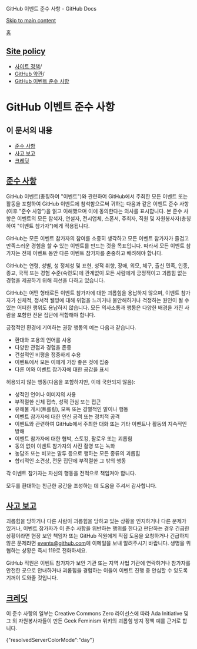 GitHub 이벤트 준수 사항 - GitHub Docs

[Skip to main content](#main-content)

[홈](/ko)

[Site policy](/ko/site-policy)
----------

* [사이트 정책](/ko/site-policy)/
* [GitHub 약관](/ko/site-policy/github-terms)/
* [GitHub 이벤트 준수 사항](/ko/site-policy/github-terms/github-event-code-of-conduct)

GitHub 이벤트 준수 사항
==========

이 문서의 내용
----------

* [준수 사항](#code-of-conduct)
* [사고 보고](#reporting-an-incident)
* [크레딧](#credit)

[준수 사항](#code-of-conduct)
----------

GitHub 이벤트(총칭하여 "이벤트")와 관련하여 GitHub에서 주최한 모든 이벤트 또는 활동을 포함하여 GitHub 이벤트에 참석함으로써 귀하는 다음과 같은 이벤트 준수 사항(이후 "준수 사항")을 읽고 이해했으며 이에 동의한다는 의사를 표시합니다. 본 준수 사항은 이벤트의 모든 참석자, 연설자, 전시업체, 스폰서, 주최자, 직원 및 자원봉사자(총칭하여 "이벤트 참가자")에게 적용됩니다.

GitHub는 모든 이벤트 참가자의 참여를 소중히 생각하고 모든 이벤트 참가자가 즐겁고 만족스러운 경험을 할 수 있는 이벤트를 만드는 것을 목표입니다. 따라서 모든 이벤트 참가자는 전체 이벤트 동안 다른 이벤트 참가자를 존중하고 배려해야 합니다.

GitHub는 연령, 성별, 성 정체성 및 표현, 성적 취향, 장애, 외모, 체구, 출신 민족, 인종, 종교, 국적 또는 경험 수준(숙련도)에 관계없이 모든 사람에게 긍정적이고 괴롭힘 없는 경험을 제공하기 위해 최선을 다하고 있습니다.

GitHub는 어떤 형태로든 이벤트 참가자에 대한 괴롭힘을 용납하지 않으며, 이벤트 참가자가 신체적, 정서적 웰빙에 대해 위험을 느끼거나 불안해하거나 걱정하는 원인이 될 수 있는 어떠한 행위도 용납하지 않습니다. 모든 의사소통과 행동은 다양한 배경을 가진 사람을 포함한 전문 집단에 적합해야 합니다.

긍정적인 환경에 기여하는 권장 행동의 예는 다음과 같습니다.

* 환대와 포용의 언어를 사용
* 다양한 관점과 경험을 존중
* 건설적인 비평을 정중하게 수용
* 이벤트에서 모든 이에게 가장 좋은 것에 집중
* 다른 이와 이벤트 참가자에 대한 공감을 표시

허용되지 않는 행동(다음을 포함하지만, 이에 국한되지 않음):

* 성적인 언어나 이미지의 사용
* 부적절한 신체 접촉, 성적 관심 또는 접근
* 유해물 게시(트롤링), 모욕 또는 경멸적인 말이나 행동
* 이벤트 참가자에 대한 인신 공격 또는 정치적 공격
* 이벤트와 관련하여 GitHub에서 주최한 대화 또는 기타 이벤트나 활동의 지속적인 방해
* 이벤트 참가자에 대한 협박, 스토킹, 팔로우 또는 괴롭힘
* 동의 없이 이벤트 참가자의 사진 촬영 또는 녹화
* 농담조 또는 비꼬는 말투 등으로 행하는 모든 종류의 괴롭힘
* 합리적인 소견상, 전문 집단에 부적절한 그 밖의 행동

각 이벤트 참가자는 자신의 행동을 전적으로 책임져야 합니다.

모두를 환대하는 친근한 공간을 조성하는 데 도움을 주셔서 감사합니다.

[사고 보고](#reporting-an-incident)
----------

괴롭힘을 당하거나 다른 사람이 괴롭힘을 당하고 있는 상황을 인지하거나 다른 문제가 있거나, 이벤트 참가자가 이 준수 사항을 위반하는 행위를 한다고 판단하는 경우 긴급한 상황이라면 현장 보안 책임자 또는 GitHub 직원에게 직접 도움을 요청하거나 긴급하지 않은 문제라면 [events@github.com](mailto:events@github.com)에 이메일을 보내 알려주시기 바랍니다. 생명을 위협하는 상황은 즉시 119로 전화하세요.

GitHub 직원은 이벤트 참가자가 보안 기관 또는 지역 사법 기관에 연락하거나 참가자를 안전한 곳으로 안내하거나 괴롭힘을 경험하는 이들이 이벤트 진행 중 안심할 수 있도록 기꺼이 도와줄 것입니다.

[크레딧](#credit)
----------

이 준수 사항의 일부는 Creative Commons Zero 라이선스에 따라 Ada Initiative 및 그 외 자원봉사자들이 만든 Geek Feminism 위키의 괴롭힘 방지 정책 예를 근거로 합니다.

{"resolvedServerColorMode":"day"}
